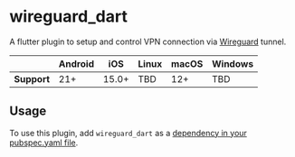 # wireguard_dart

A flutter plugin to setup and control VPN connection via [Wireguard](https://www.wireguard.com/) tunnel.

|             | Android | iOS   | Linux | macOS | Windows     |
|-------------|---------|-------|-------|-------|-------------|
| **Support** | 21+     | 15.0+ | TBD   | 12+   | TBD         |

## Usage

To use this plugin, add `wireguard_dart` as a [dependency in your pubspec.yaml file](https://flutter.dev/platform-plugins/).
